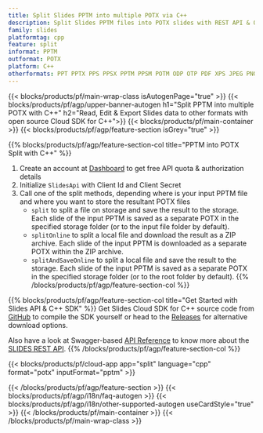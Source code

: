 ```yaml
---
title: Split Slides PPTM into multiple POTX via C++
description: Split Slides PPTM files into POTX slides with REST API & Open Source C++ SDK
family: slides
platformtag: cpp
feature: split
informat: PPTM
outformat: POTX
platform: C++
otherformats: PPT PPTX PPS PPSX PPTM PPSM POTM ODP OTP PDF XPS JPEG PNG BMP TIFF SVG HTML5 MD GIF XAML
---
```


{{< blocks/products/pf/main-wrap-class isAutogenPage="true" >}}
{{< blocks/products/pf/agp/upper-banner-autogen h1="Split PPTM into multiple POTX with C++" h2="Read, Edit & Export Slides data to other formats with open source Cloud SDK for C++">}}
{{< blocks/products/pf/main-container >}}
{{< blocks/products/pf/agp/feature-section isGrey="true" >}}

{{% blocks/products/pf/agp/feature-section-col title="PPTM into POTX Split with C++" %}}
1. Create an account at <a href="https://dashboard.aspose.cloud/">Dashboard</a> to get free API quota & authorization details
1. Initialize ```SlidesApi``` with Client Id and Client Secret
1. Call one of the split methods, depending where is your input PPTM file and where you want to store the resultant POTX files
    - ```split``` to split a file on storage and save the result to the storage. Each slide of the input PPTM is saved as a separate POTX in the specified storage folder (or to the input file folder by default).
    - ```splitOnline``` to split a local file and download the result as a ZIP archive. Each slide of the input PPTM is downloaded as a separate POTX within the ZIP archive.
    - ```splitAndSaveOnline``` to split a local file and save the result to the storage. Each slide of the input PPTM is saved as a separate POTX in the specified storage folder (or to the root folder by default).
{{% /blocks/products/pf/agp/feature-section-col %}}

{{% blocks/products/pf/agp/feature-section-col title="Get Started with Slides API & C++ SDK" %}}
Get Slides Cloud SDK for C++ source code from [GitHub](https://github.com/aspose-slides-cloud/aspose-slides-cloud-cpp) to compile the SDK yourself or head to the [Releases](https://releases.aspose.cloud/) for alternative download options. 

Also have a look at Swagger-based [API Reference](https://apireference.aspose.cloud/slides/) to know more about the [SLIDES REST API](https://products.aspose.cloud/slides/curl/).
{{% /blocks/products/pf/agp/feature-section-col %}}

{{< blocks/products/pf/cloud-app app="split" language="cpp" format="potx" inputFormat="pptm" >}}

{{< /blocks/products/pf/agp/feature-section >}}
{{< blocks/products/pf/agp/i18n/faq-autogen >}}
{{< blocks/products/pf/agp/i18n/other-supported-autogen useCardStyle="true" >}}
{{< /blocks/products/pf/main-container >}}
{{< /blocks/products/pf/main-wrap-class >}}